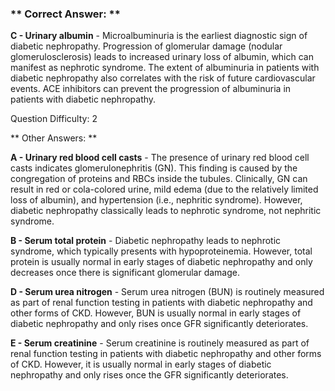 ### ** Correct Answer: **

**C - Urinary albumin** - Microalbuminuria is the earliest diagnostic sign of diabetic nephropathy. Progression of glomerular damage (nodular glomerulosclerosis) leads to increased urinary loss of albumin, which can manifest as nephrotic syndrome. The extent of albuminuria in patients with diabetic nephropathy also correlates with the risk of future cardiovascular events. ACE inhibitors can prevent the progression of albuminuria in patients with diabetic nephropathy.

Question Difficulty: 2

** Other Answers: **

**A - Urinary red blood cell casts** - The presence of urinary red blood cell casts indicates glomerulonephritis (GN). This finding is caused by the congregation of proteins and RBCs inside the tubules. Clinically, GN can result in red or cola-colored urine, mild edema (due to the relatively limited loss of albumin), and hypertension (i.e., nephritic syndrome). However, diabetic nephropathy classically leads to nephrotic syndrome, not nephritic syndrome.

**B - Serum total protein** - Diabetic nephropathy leads to nephrotic syndrome, which typically presents with hypoproteinemia. However, total protein is usually normal in early stages of diabetic nephropathy and only decreases once there is significant glomerular damage.

**D - Serum urea nitrogen** - Serum urea nitrogen (BUN) is routinely measured as part of renal function testing in patients with diabetic nephropathy and other forms of CKD. However, BUN is usually normal in early stages of diabetic nephropathy and only rises once GFR significantly deteriorates.

**E - Serum creatinine** - Serum creatinine is routinely measured as part of renal function testing in patients with diabetic nephropathy and other forms of CKD. However, it is usually normal in early stages of diabetic nephropathy and only rises once the GFR significantly deteriorates.

